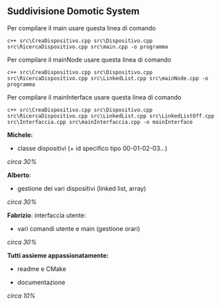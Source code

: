 

## Suddivisione Domotic System

Per compilare il main usare questa linea di comando
  ```
  c++ src\CreaDispositivo.cpp src\Dispositivo.cpp src\RicercaDispositivo.cpp src\main.cpp -o programma
  ```
Per compilare il mainNode usare questa linea di comando
  ```
  c++ src\CreaDispositivo.cpp src\Dispositivo.cpp src\RicercaDispositivo.cpp src\LinkedList.cpp src\mainNode.cpp -o programma
  ```
Per compilare il mainInterface usare questa linea di comando
  ```
  c++ src\CreaDispositivo.cpp src\Dispositivo.cpp src\RicercaDispositivo.cpp src\LinkedList.cpp src\LinkedListOff.cpp src\Interfaccia.cpp src\mainInterfaccia.cpp -o mainInterface
  ```
**Michele:**

 - classe dispositivi (+ id specifico tipo 00-01-02-03...)

*circa 30%*

**Alberto**:
 - gestione dei vari dispositivi (linked list, array)

*circa 30%*

**Fabrizio**:
interfaccia utente: 

 - vari comandi utente e main (gestione orari)

*circa 30%*

**Tutti assieme appassionatamente:**

 - readme e CMake

 - documentazione

*circa 10%*

